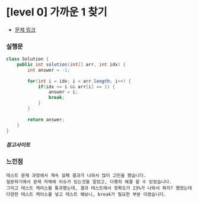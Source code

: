 # [level 0] 가까운 1 찾기

* [문제 링크](https://school.programmers.co.kr/learn/courses/30/lessons/181898)


### 실행문
```java
class Solution {
    public int solution(int[] arr, int idx) {
        int answer = -1;
        
        for(int i = idx; i < arr.length; i++) {
            if(idx <= i && arr[i] == 1) {
                answer = i;
                break;
            }
        }
        
        return answer;
    }
}
```


##### 참고사이트


### 느낀점
```
테스트 문제 과정에서 계속 실패 결과가 나와서 많이 고민을 했습니다.
질문하기에서 문제 자체에 이슈가 있는것을 알았고, 다행히 해결 할 수 있었습니다.
그리고 테스트 케이스를 통과했는데, 결과 테스트에서 정확도가 23%가 나와서 뭐지? 했었는데
다양한 테스트 케이스를 넣고 테스트 해보니, break가 필요한 부분 이였습니다.
``` 